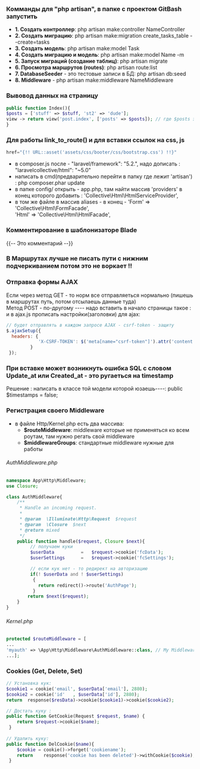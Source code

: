 ### Комманды для "php artisan", в папке с проектом GitBash запустить
* **1.   Создать контроллер**:                         php artisan make:controller NameController
* **2.  Создать миграцию**:                           php artisan make:migration create_tasks_table --create=tasks     
* **3.  Создать модель**:                             php artisan make:model Task  
* **4.  Создать миграцию и модель**:                 php artisan make:model Name -m     
* **5. Запуск миграций (создание таблиц)**:          php artisan migrate
* **6.  Просмотра маршрутов (routes)**:               php artisan route:list
* **7.  DatabaseSeeder** - это тестовые записи в БД:  php artisan db:seed      
* **8. Middleware** -                             php artisan make:middleware NameMiddleware  
  


### Вывовод данных на страницу
```php
public function Index(){
$posts = ['stuff' => $stuff, 'st2' => 'dude'];
view -> return view('post.index', ['posts' => $posts]); // где $posts это массив данных
}
```

###  Для работы link_to_route() и для вставки ссылок на css, js 
```php
href="{!! URL::asset('assets/css/booter/css/bootstrap.css') !!}"
```
* в composer.js после - "laravel/framework": "5.2.", надо дописать :   "laravelcollective/html": "~5.0"    
* написать в cmd(предварительно перейти в папку где лежит 'artisan') : php composer.phar update    
* в папке config/ открыть - app.php, там найти массив 'providers'  в конец которого добавить :     'Collective\Html\HtmlServiceProvider',    
* в том же файле в массив aliases - в конец - 'Form' => 'Collective\Html\FormFacade',     
                                              'Html' => 'Collective\Html\HtmlFacade',         


### Комментирование в шаблонизаторe Blade
{{-- Это комментарий --}}   


### В Маршрутах лучше не писать пути с нижним подчеркиванием потом это не воркает !!


### Отправка формы AJAX 
Если через метод GET - то норм все отправляеться нормально (пишешь в маршрутах путь, потом отсылаешь данные туда)    
Метод POST - по-другому ---- надо вставить в начало страницы такое : <meta name="csrf-token" content="{{ csrf_token() }}" />
и в ajax.js прописать настройки(заголовки) для ajax:
```js
// будет отправлять в каждом запросе AJAX - csrf-token - защиту
$.ajaxSetup({
  headers: {
            'X-CSRF-TOKEN': $('meta[name="csrf-token"]').attr('content')
         }
 }); 
```


### При вставке может возникнуть ошибка SQL с словом Update_at или Created_at - это ругаеться на timestamp
Решение : написать в классe той модели которой юзаешь----: public $timestamps = false;

### Регистрация своего Middleware
* в файле Http/Kernel.php есть два массива:
   - **$routeMiddleware**: middleware которые не применяться ко всем роутам, там нужно регать свой middleware
   - **$middlewareGroups**: стандартные middleware нужные для работы 
###### AuthMiddleware.php
```php
namespace App\Http\Middleware;
use Closure;

class AuthMiddleware{
    /**
     * Handle an incoming request.
     *
     * @param  \Illuminate\Http\Request  $request
     * @param  \Closure  $next
     * @return mixed
     */
    public function handle($request, Closure $next){
         // получаем куки
         $userData          =   $request->cookie('fcData');
         $userSettings      =   $request->cookie('fcSettings');

         // если кук нет - то редирект на авторизацию
         if(! $userData and ! $userSettings)
          {
            return redirect()->route('AuthPage');
          }
        return $next($request);
    }
}
```

###### Kernel.php
```php  
protected $routeMiddleware = [
...
'myauth' => \App\Http\Middleware\AuthMiddleware::class, // My Middleware     
...];
```

###  Cookies (Get, Delete, Set)
```php
// Установка кук:  
$cookie1 = cookie('email', $userData['email'], 2880);
$cookie2 = cookie('id'   , $userData['id'], 2880);
return  response($resData)->cookie($cookie1)->cookie($cookie2);

// Достать куку : 
public function GetCookie(Request $request, $name) {
    return $request->cookie($name);
 }
 
// Удалить куку:  
public function DelCookie($name){
    $cookie = cookie()->forget('cookiename');
    return    response('cookie has been deleted')->withCookie($cookie);
 }  
``` 
